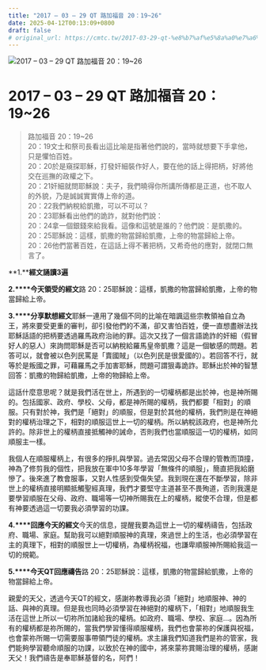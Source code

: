 ```yaml
---
title: "2017 – 03 – 29 QT 路加福音 20：19~26"
date: 2025-04-12T00:13:09+0800
draft: false
# original_url: https://cmtc.tw/2017-03-29-qt-%e8%b7%af%e5%8a%a0%e7%a6%8f%e9%9f%b3-20%ef%bc%9a1926
---
```


![2017 – 03 – 29 QT 路加福音 20：19\~26](/images/qt.jpg   "2017 – 03 – 29 QT 路加福音 20：19\~26")

# 2017 – 03 – 29 QT 路加福音 20：19\~26

> 路加福音 20：19\~26  
> 20：19文士和祭司長看出這比喻是指著他們說的，當時就想要下手拿他，只是懼怕百姓。  
> 20：20於是窺探耶穌，打發奸細裝作好人，要在他的話上得把柄，好將他交在巡撫的政權之下。  
> 20：21奸細就問耶穌說：夫子，我們曉得你所講所傳都是正道，也不取人的外貌，乃是誠誠實實傳上帝的道。  
> 20：22我們納稅給凱撒，可以不可以？  
> 20：23耶穌看出他們的詭詐，就對他們說：  
> 20：24拿一個銀錢來給我看。這像和這號是誰的？他們說：是凱撒的。  
> 20：25耶穌說：這樣，凱撒的物當歸給凱撒，上帝的物當歸給上帝。  
> 20：26他們當著百姓，在這話上得不著把柄，又希奇他的應對，就閉口無言了。

**1.****經文誦讀3遍**

**2.****今天領受的經文**路 20：25耶穌說：這樣，凱撒的物當歸給凱撒，上帝的物當歸給上帝。

**3.****分享默想經文**耶穌一連用了幾個不同的比喻在暗諷這些宗教領袖自立為王，將來要受更重的審判，卻引發他們的不滿，卻又害怕百姓，便一直想盡辦法找耶穌話語的把柄要透過羅馬政府治祂的罪。這次又找了一個言語詭詐的奸細（假冒好人的惡人）來詢問耶穌是否可以納稅給羅馬皇帝凱撒？這是一個敏感的問題。若答可以，就會被以色列民罵是「賣國賊」（以色列民是很愛國的）。若回答不行，就等於是叛國之罪，可藉羅馬之手加害耶穌，問題可謂狠毒詭詐。耶穌出於神的智慧回答：凱撒的物歸給凱撒，上帝的物歸給上帝。

這話什麼意思呢？就是我們活在世上，所遇到的一切權柄都是出於神，也是神所賜的。包括國家、政府、學校、父母，都是神所賜的權柄，我們都要「相對」的順服。只有對於神，我們是「絕對」的順服，但是對於其他的權柄，我們則是在神絕對的權柄治理之下，相對的順服這世上一切的權柄。所以納稅該政府，也是神所允許的。除非世上的權柄直接抵觸神的誡命，否則我們也當順服這一切的權柄，如同順服主一樣。

我個人在順服權柄上，有很多的掙扎與學習。過去常因父母不合理的管教而頂撞，神為了修剪我的個性，把我放在軍中10多年學習「無條件的順服」，簡直把我給磨慘了。後來進了教會服事，又對人性感到受傷失望。我到現在還在不斷學習，除非世上的權柄直接明顯抵觸聖經真理，我們才要堅守主道甚至不畏殉道，否則我還是要學習順服在父母、政府、職場等一切神所賜我在上的權柄，縱使不合理，但是都有神要透過這一切要我必須學習的功課。

**4.****回應今天的經文**今天的信息，提醒我要為這世上一切的權柄禱告，包括政府、職場、家庭。幫助我可以絕對順服神的真理，來過世上的生活，也必須學習在主的真理下，相對的順服世上一切權柄，為權柄祝福，也謙卑順服神所賜給我這一切的規範。

**5.****今天QT回應禱告**路 20：25耶穌說：這樣，凱撒的物當歸給凱撒，上帝的物當歸給上帝。

親愛的天父，透過今天QT的經文，感謝祢教導我必須「絕對」地順服神、神的話、與神的真理。但是我也同時必須學習在神絕對的權柄下，「相對」地順服我生活在這世上所以一切祢所加諸給我的權柄。如政府、職場、學校、家庭…。因為所有的權柄都是祢所賜的，當我們學習懂得順服權柄，我們也會蒙祢的保護與祝福，也會蒙祢所賜一切需要服事帶領門徒的權柄。求主讓我們知道我們是祢的管家，我們能夠學習聽命順服的功課，以致於在神的國中，將來蒙祢賞賜治理的權柄，感謝天父！我們禱告是奉耶穌基督的名，阿們！